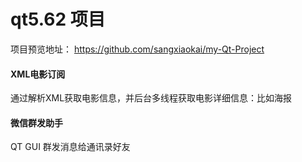 # qt5.62 项目

项目预览地址： https://github.com/sangxiaokai/my-Qt-Project

#### XML电影订阅
通过解析XML获取电影信息，并后台多线程获取电影详细信息：比如海报

#### 微信群发助手
QT GUI 群发消息给通讯录好友
